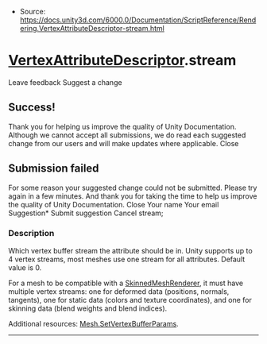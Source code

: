 * Source: https://docs.unity3d.com/6000.0/Documentation/ScriptReference/Rendering.VertexAttributeDescriptor-stream.html

#  [VertexAttributeDescriptor](https://docs.unity3d.com/6000.0/Documentation/ScriptReference/Rendering.VertexAttributeDescriptor.html).stream
Leave feedback
Suggest a change
## Success!
Thank you for helping us improve the quality of Unity Documentation. Although we cannot accept all submissions, we do read each suggested change from our users and will make updates where applicable.
Close
## Submission failed
For some reason your suggested change could not be submitted. Please <a>try again</a> in a few minutes. And thank you for taking the time to help us improve the quality of Unity Documentation.
Close
Your name Your email Suggestion* Submit suggestion
Cancel
stream; 
### Description
Which vertex buffer stream the attribute should be in.
Unity supports up to 4 vertex streams, most meshes use one stream for all attributes. Default value is 0.  
  
For a mesh to be compatible with a [SkinnedMeshRenderer](https://docs.unity3d.com/6000.0/Documentation/ScriptReference/SkinnedMeshRenderer.html), it must have multiple vertex streams: one for deformed data (positions, normals, tangents), one for static data (colors and texture coordinates), and one for skinning data (blend weights and blend indices).  
  
Additional resources: [Mesh.SetVertexBufferParams](https://docs.unity3d.com/6000.0/Documentation/ScriptReference/Mesh.SetVertexBufferParams.html).
* * *
